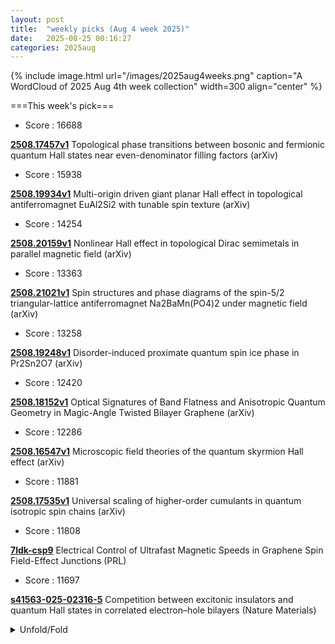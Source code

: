 ```yaml
---
layout: post
title:  "weekly picks (Aug 4 week 2025)"
date:   2025-08-25 00:16:27
categories: 2025aug
---
```


{% include image.html url="/images/2025aug4weeks.png" caption="A WordCloud of 2025 Aug 4th week collection" width=300 align="center" %}




===This week's pick===


* Score : 16688

**[2508.17457v1](https://arxiv.org/abs/2508.17457)** Topological phase transitions between bosonic and fermionic quantum Hall states near even-denominator filling factors (arXiv)

* Score : 15938

**[2508.19934v1](https://arxiv.org/abs/2508.19934)** Multi-origin driven giant planar Hall effect in topological antiferromagnet EuAl2Si2 with tunable spin texture (arXiv)


* Score : 14254

**[2508.20159v1](https://arxiv.org/abs/2508.20159)** Nonlinear Hall effect in topological Dirac semimetals in parallel magnetic field (arXiv)


* Score : 13363

**[2508.21021v1](https://arxiv.org/abs/2508.21021)** Spin structures and phase diagrams of the spin-5/2 triangular-lattice antiferromagnet Na2BaMn(PO4)2 under magnetic field (arXiv)


* Score : 13258

**[2508.19248v1](https://arxiv.org/abs/2508.19248)** Disorder-induced proximate quantum spin ice phase in Pr2Sn2O7 (arXiv)

* Score : 12420

**[2508.18152v1](https://arxiv.org/abs/2508.18152)** Optical Signatures of Band Flatness and Anisotropic Quantum Geometry in Magic-Angle Twisted Bilayer Graphene (arXiv)


* Score : 12286

**[2508.16547v1](https://arxiv.org/abs/2508.16547)** Microscopic field theories of the quantum skyrmion Hall effect (arXiv)


* Score : 11881

**[2508.17535v1](https://arxiv.org/abs/2508.17535)** Universal scaling of higher-order cumulants in quantum isotropic spin chains (arXiv)


* Score : 11808


**[7ldk-csp9](http://link.aps.org/doi/10.1103/7ldk-csp9)** Electrical Control of Ultrafast Magnetic Speeds in Graphene Spin Field-Effect Junctions (PRL)



* Score : 11697


**[s41563-025-02316-5](https://www.nature.com/articles/s41563-025-02316-5)** Competition between excitonic insulators and quantum Hall states in correlated electron–hole bilayers (Nature Materials)

<details>
  <summary> Unfold/Fold </summary>
  {% capture markdowncontent %}





---
08/30



1. **[s42005-025-02279-8](https://www.nature.com/articles/s42005-025-02279-8)** Skin-effect localization and maximal-order exceptional points in reciprocal Floquet lattices (Communications Physics)

1. **[s42005-025-02286-9](https://www.nature.com/articles/s42005-025-02286-9)** Versatile control of nonlinear topological states in non-Hermitian systems (Communications Physics)

1. **[7p5x-7yqb](http://link.aps.org/doi/10.1103/7p5x-7yqb)** Scheme to Detect the Strong-to-Weak Symmetry Breaking via Randomized Measurements (PRL)

1. **[cslt-x32n](http://link.aps.org/doi/10.1103/cslt-x32n)** Spectral Gap Optimization for Enhanced Adiabatic State Preparation (PRL)

1. **[yb7d-6tvc](http://link.aps.org/doi/10.1103/yb7d-6tvc)** Temperature-Resistant Order in 2+1 Dimensions (PRL)

1. **[s3vd-brsn](http://link.aps.org/doi/10.1103/s3vd-brsn)** Tying Knots in Particle Physics (PRL)

1. **[23kb-7h7q](http://link.aps.org/doi/10.1103/23kb-7h7q)** All-Optical Radio-Frequency Phase Detection for Rydberg Atom Sensors Using Oscillatory Dynamics (PRL)

1. **[gfxm-67mm](http://link.aps.org/doi/10.1103/gfxm-67mm)** Flowing Menisci: Coupled Dynamics and Liquid Exchange with Soap Films (PRL)

1. **[yqth-sfm8](http://link.aps.org/doi/10.1103/yqth-sfm8)** Thermomodulated Intrinsic Josephson Effect in Kagome CsV3Sb5 (PRL)

1. **[s97b-qcjc](http://link.aps.org/doi/10.1103/s97b-qcjc)** Observation of High-Decay-Rate Topological Corner States in Diffusive Thermal Metamaterials (PRL)

1. **[r5pw-sqk2](http://link.aps.org/doi/10.1103/r5pw-sqk2)** Signatures of Fluctuation-Driven Magnetic Topological Charge in Pt-Ferromagnetic Insulator Bilayers (PRL)

1. **[n8jn-p468](http://link.aps.org/doi/10.1103/n8jn-p468)** Determining Energy Dispersion of Spin Excitations with Scanning Tunneling Spectroscopy (PRL)

1. **[b9hf-gx4f](http://link.aps.org/doi/10.1103/b9hf-gx4f)** Efficient Preparation of Solvable Anyons with Adaptive Quantum Circuits (PRX)

1. **[8k98-6q48](http://link.aps.org/doi/10.1103/8k98-6q48)** Creation of highly charged gold ion beam through collisional ionizations in a dense gold plasma driven by a femtosecond petawatt laser (PRR)

1. **[3l96-41xf](http://link.aps.org/doi/10.1103/3l96-41xf)** Inequality constraints in variational quantum circuits with qudits (PRR)

1. **[zs9x-9x6f](http://link.aps.org/doi/10.1103/zs9x-9x6f)** Symmetry-based efficient simulation of higher-order coherences in quantum many-body superradiance (PRR)



1. **[2405.20950](https://arxiv.org/abs/2405.20950)** Quantum computation with hybrid parafermion-spin qubits (arXiv)



---
08/29




1. **[s42005-025-02253-4](https://www.nature.com/articles/s42005-025-02253-4)** Supercurrent diode effect in Josephson interferometers with multiband superconductors (Communications Physics)

1. **[s42005-025-02284-x](https://www.nature.com/articles/s42005-025-02284-x)** Dynamical Aharonov-Bohm cages and tight meson confinement in a Z2-loop gauge theory (Communications Physics)

1. **[s41598-025-98208-4](https://www.nature.com/articles/s41598-025-98208-4)** Explicit solitary wave structure for the stochastic resonance nonlinear Schrödinger equation under Brownian motion with dynamical analysis (Scientific Reports)





1. **[5n4p-bxhm](http://link.aps.org/doi/10.1103/5n4p-bxhm)** Quantum Bayes’ Rule and Petz Transpose Map from the Minimum Change Principle (PRL)


1. **[yrs7-m6zy](http://link.aps.org/doi/10.1103/yrs7-m6zy)** Probing k-Space Alternating Spin Polarization via the Anomalous Hall Effect (PRL)

1. **[fl9b-4h4v](http://link.aps.org/doi/10.1103/fl9b-4h4v)** Robustness of Vacancy-Bound Non-Abelian Anyons in the Kitaev Model in a Magnetic Field (PRL)



1. **[kgrd-8gkb](http://link.aps.org/doi/10.1103/kgrd-8gkb)** Flow-Driven Stretch Fluctuations Govern the Nonlinear Viscoelasticity of Elongating Associative Polymer Networks (PRL)

1. **[g1l3-5x6f](http://link.aps.org/doi/10.1103/g1l3-5x6f)** Berry Phase Dynamics of Sliding Electron Crystals (PRX)

1. **[2508.20111v1](https://arxiv.org/abs/2508.20111)** Qubit parametrization of the variational discrete action theory for the multiorbital Hubbard model (arXiv)



1. **[2508.20163v1](https://arxiv.org/abs/2508.20163)** Extended s-wave altermagnets (arXiv)

1. **[2508.20164v1](https://arxiv.org/abs/2508.20164)** Critical quantum liquids and the cuprate high temperature superconductors (arXiv)

1. **[2508.20247v1](https://arxiv.org/abs/2508.20247)** Insulating ground state and 2-k magnetic structure of candidate Weyl Hydrogen atom K2Mn3(AsO4)3 (arXiv)

1. **[2508.20306v1](https://arxiv.org/abs/2508.20306)** Long-range spatial extension of exciton states in van der Waals heterostructure (arXiv)

1. **[2508.20343v1](https://arxiv.org/abs/2508.20343)** When Dephasing Fails: Thermodynamic Consequences of Decoherence Models in Quantum Transport (arXiv)

1. **[2508.20352v1](https://arxiv.org/abs/2508.20352)** Quantum Interference Supernodes, Thermoelectric Enhancement, and the Role of Dephasing (arXiv)

1. **[2508.20727v1](https://arxiv.org/abs/2508.20727)** A two-state generalisation of the strong collision model (arXiv)

1. **[2508.20772v1](https://arxiv.org/abs/2508.20772)** Topological invariant responsible for the stability of the Fermi surfaces in non - homogeneous systems (arXiv)

1. **[2508.20779v1](https://arxiv.org/abs/2508.20779)** A configuration interaction approach to solve the Anderson impurity model; applications to elemental Ce (arXiv)

1. **[2508.20792v1](https://arxiv.org/abs/2508.20792)** Distinct Spatiotemporal Dynamics of Thermoelectric Transport Across Superconducting Transition (arXiv)

1. **[2508.20908v1](https://arxiv.org/abs/2508.20908)** Subspace-Protected Topological Phases and Bulk-Boundary Correspondence (arXiv)

1. **[2508.20969v1](https://arxiv.org/abs/2508.20969)** Gate-tunable nonreciprocal thermoelectric effects on the surface states of topological insulators (arXiv)

1. **[2508.21000v1](https://arxiv.org/abs/2508.21000)** Quantum melting a Wigner crystal into Hall liquids (arXiv)

1. **[2508.21008v1](https://arxiv.org/abs/2508.21008)** Evolution of quasiparticle edge states with Hubbard interaction in Rice-Mele chain (arXiv)

1. **[2508.21009v1](https://arxiv.org/abs/2508.21009)** Optical Response by Time-Varying Plasmonic Nanoparticles (arXiv)



1. **[2508.20104v1](https://arxiv.org/abs/2508.20104)** Sub-Nanometer Interfacial Hydrodynamics: The Interplay of Interfacial Viscosity and Surface Friction (arXiv)

1. **[2508.20153v1](https://arxiv.org/abs/2508.20153)** Dichography: Two-frame Ultrafast Imaging from a Single Diffraction Pattern (arXiv)

1. **[2508.20451v1](https://arxiv.org/abs/2508.20451)** Magnetic Field Induced Band Deformation in a Lieb Lattice:Aharonov-Bohm Caging and Zeeman Splitting (arXiv)

1. **[2508.20487v1](https://arxiv.org/abs/2508.20487)** Topological photonics in nanoscaled systems with far field radiation and polarization singularities (arXiv)

1. **[2508.20743v1](https://arxiv.org/abs/2508.20743)** Toward triggered generation of indistinguishable single-photons from MoTe2 quantum emitters (arXiv)

1. **[2508.20930v1](https://arxiv.org/abs/2508.20930)** Control of polarization and polar chiral textures in BiFeO3 by epitaxial strain and interfacial chemistry (arXiv)

1. **[2508.21014v1](https://arxiv.org/abs/2508.21014)** Controlled spin-to-charge conversion in noncollinear antiferromagnet-based Py/Mn3Pt heterostructure (arXiv)

1. **[2508.21059v1](https://arxiv.org/abs/2508.21059)** Dynamics of the Fermion-Rotor System (arXiv)

1. **[2508.21067v1](https://arxiv.org/abs/2508.21067)** Physical constraints on effective non-Hermitian systems (arXiv)






---
08/28


1. **[s42005-025-02266-z](https://www.nature.com/articles/s42005-025-02266-z)** Impact of pressure and apical oxygen vacancies on superconductivity in La<sub>3</sub>Ni<sub>2</sub>O<sub>7</sub> (Communications Physics)



1. **[s41586-025-09476-z](https://www.nature.com/articles/s41586-025-09476-z)** Topological prethermal strong zero modes on superconducting processors (Nature)

1. **[d41586-025-02523-9](https://www.nature.com/articles/d41586-025-02523-9)** Machine-learning model generates images using light (Nature)




1. **[jf2f-wqkx](http://link.aps.org/doi/10.1103/jf2f-wqkx)** Enhancing Revivals Via Projective Measurements in a Quantum Scarred System (PRL)

1. **[2gwz-65w1](http://link.aps.org/doi/10.1103/2gwz-65w1)** Observation of Near-Critical Kibble-Zurek Scaling in Rydberg Atom Arrays (PRL)

1. **[gg98-1vhp](http://link.aps.org/doi/10.1103/gg98-1vhp)** Moiré-Orbital-Resolved Excitonic Mott Insulating States and Their Optical and Electric Control in van der Waals Heterostructures (PRL)

1. **[96f5-qszj](http://link.aps.org/doi/10.1103/96f5-qszj)** Nonlinearity-Induced Fractional Thouless Pumping of Solitons (PRL)

1. **[31q1-hj3n](http://link.aps.org/doi/10.1103/31q1-hj3n)** Pseudogiant Number Fluctuations and Nematic Order in Microswimmer Suspensions (PRL)

1. **[v117-v5wn](http://link.aps.org/doi/10.1103/v117-v5wn)** Comment on “Aharonov-Bohm Phase Is Locally Generated Like All Other Quantum Phases” (PRL)

1. **[rtwt-g7y7](http://link.aps.org/doi/10.1103/rtwt-g7y7)** Reply to “Comment on Aharonov-Bohm Phase Is Locally Generated Like All Other Quantum Phases” (PRL)

1. **[ds5p-763x](http://link.aps.org/doi/10.1103/ds5p-763x)** Magnetoelectric Control of Helical Light Emission in a Moiré Chern Magnet (PRX)

1. **[84vr-nnvs](http://link.aps.org/doi/10.1103/84vr-nnvs)** Generating quantum nonlocal entanglement with mechanical rotations (PRR)

1. **[ctxg-k3b6](http://link.aps.org/doi/10.1103/ctxg-k3b6)** Duality defect in a deformed transverse-field Ising model (PRR)


1. **[2508.19329v1](https://arxiv.org/abs/2508.19329)** No-go theorem for single time-reversal invariant symmetry-protected Dirac fermions in 3+1d (arXiv)

1. **[2508.19330v1](https://arxiv.org/abs/2508.19330)** Thermodynamics in a split Hilbert space: Quantum impurity at the edge of a one-dimensional superconductor (arXiv)

1. **[2508.19334v1](https://arxiv.org/abs/2508.19334)** Thermodynamics in a split Hilbert space: Quantum impurity at the edge of the Heisenberg chain (arXiv)

1. **[2508.19433v1](https://arxiv.org/abs/2508.19433)** Non-Hermitian Josephson junctions with four Majorana zero modes (arXiv)

1. **[2508.19531v1](https://arxiv.org/abs/2508.19531)** Observation of topological switch between Weyl semimetal and third-order topological insulator phases (arXiv)

1. **[2508.19536v1](https://arxiv.org/abs/2508.19536)** Theory of superconductivity and mass enhancement near CDW critical point based on Bethe-Salpeter equation method: application to cuprates (arXiv)

1. **[2508.19584v1](https://arxiv.org/abs/2508.19584)** Multiband Superconductivity and High Critical Current Density in Entropy Stabilized Nb0.25Ta0.25Ti0.25Zr0.25 (arXiv)

1. **[2508.19586v1](https://arxiv.org/abs/2508.19586)** Intrinsic nonlinear valley Nernst effect (arXiv)

1. **[2508.19602v1](https://arxiv.org/abs/2508.19602)** Optical Switching of Moire Chern Ferromagnet (arXiv)

1. **[2508.19675v1](https://arxiv.org/abs/2508.19675)** Ultrafast Spin Accumulations Drive Magnetization Reversal in Multilayers (arXiv)

1. **[2508.19732v1](https://arxiv.org/abs/2508.19732)** Charge current and phase diagram of the disordered open longer-range Kitaev chain (arXiv)

1. **[2508.19734v1](https://arxiv.org/abs/2508.19734)** Majorana Diagrammatics for Quantum Spin-1/2 Models (arXiv)

1. **[2508.19781v1](https://arxiv.org/abs/2508.19781)** Search for thermodynamically stable ambient-pressure superconducting hydrides in GNoME database (arXiv)

1. **[2508.19849v1](https://arxiv.org/abs/2508.19849)** Tunable quantum anomalous Hall effect in fullerene monolayers (arXiv)



1. **[2508.20049v1](https://arxiv.org/abs/2508.20049)** Tunable multi-magnon Floquet topological edge states (arXiv)

1. **[2508.19496v1](https://arxiv.org/abs/2508.19496)** Accurate calculation of light rare-earth magnetic anisotropy with density functional theory (arXiv)

1. **[2508.19592v1](https://arxiv.org/abs/2508.19592)** One Rudolf Peierls' surprise: the quantum-to-classical transition in the context of solid-state physics (arXiv)

1. **[2508.19726v1](https://arxiv.org/abs/2508.19726)** Casimir-Lifshitz interaction between bodies integrated in a micro/nanoelectromechanical quantum damped oscillator (arXiv)

1. **[2508.20025v1](https://arxiv.org/abs/2508.20025)** A Field-Theoretical Paradigm via Hierarchical Coarse-Graining: I. Generalized Mode Theory (arXiv)

1. **[2508.20027v1](https://arxiv.org/abs/2508.20027)** Excitonic skin effect (arXiv)

1. **[2508.20028v1](https://arxiv.org/abs/2508.20028)** Microscopic Origin of Domain Wall Reconfiguration Dynamics in a Quantum Material via Quantum Simulation (arXiv)







---
08/27


1. **[s41567-025-03005-5](https://www.nature.com/articles/s41567-025-03005-5)** Realization of an untrusted intermediate relay architecture using a quantum dot single-photon source (Nature Physics)

1. **[s42005-025-02266-z](https://www.nature.com/articles/s42005-025-02266-z)** Impact of pressure and apical oxygen vacancies on superconductivity in La<sub>3</sub>Ni<sub>2</sub>O<sub>7</sub> (Communications Physics)

1. **[s42005-025-02254-3](https://www.nature.com/articles/s42005-025-02254-3)** Charge-density-wave quantum critical point under pressure in 2<i>H</i>-TaSe<sub>2</sub> (Communications Physics)

1. **[d41586-025-02638-z](https://www.nature.com/articles/d41586-025-02638-z)** Einstein hated entanglement — and five other quantum myths (Nature)






1. **[3854-r395](http://link.aps.org/doi/10.1103/3854-r395)** Minimal Example of Quantum Nonclassicality without Freedom of Choice (PRL)

1. **[z2pr-zbwl](http://link.aps.org/doi/10.1103/z2pr-zbwl)** No Practical Quantum Broadcasting: Even Virtually (PRL)

1. **[941q-5sdq](http://link.aps.org/doi/10.1103/941q-5sdq)** Cavity-Enabled Real-Time Observation of Individual Atomic Collisions (PRL)

1. **[pxqr-mps4](http://link.aps.org/doi/10.1103/pxqr-mps4)** Self-Injection Locking Dynamics with Raman Actions in Aluminum Nitride Microresonators (PRL)

1. **[q4nh-m1jh](http://link.aps.org/doi/10.1103/q4nh-m1jh)** Non-Hermitian Origin of Detachable Boundary States in Topological Insulators (PRL)

1. **[1kzk-sz7g](http://link.aps.org/doi/10.1103/1kzk-sz7g)** Structural Contribution to Light-Induced Gap Suppression in Ta2NiSe5 (PRL)

1. **[npp4-b1xb](http://link.aps.org/doi/10.1103/npp4-b1xb)** Three Strongly Coupled Kerr Parametric Oscillators Forming a Boltzmann Machine (PRL)

1. **[5lp2-9sps](http://link.aps.org/doi/10.1103/5lp2-9sps)** Experimentally Probing Entropy Reduction via Iterative Quantum Information Transfer (PRX)

1. **[qw53-8b8r](http://link.aps.org/doi/10.1103/qw53-8b8r)** High-Power Clock Laser Spectrally Tailored for High-Fidelity Quantum State Engineering (PRX)

1. **[8g6j-w7ld](http://link.aps.org/doi/10.1103/8g6j-w7ld)** No practical quantum broadcasting: General framework (PRR)

1. **[xzfz-d19q](http://link.aps.org/doi/10.1103/xzfz-d19q)** Integer quantum Hall effect in bilayer Dice lattices (PRR)




1. **[2508.18342v1](https://arxiv.org/abs/2508.18342)** Odd relaxation in three-dimensional Fermi liquids (arXiv)

1. **[2508.18361v1](https://arxiv.org/abs/2508.18361)** Odd-Parity Altermagnetism Originated from Orbital Orders (arXiv)

1. **[2508.18368v1](https://arxiv.org/abs/2508.18368)** Destructive Interference induced constraints in Floquet systems (arXiv)

1. **[2508.18371v1](https://arxiv.org/abs/2508.18371)** High-throughput superconducting Tc predictions through density of states rescaling (arXiv)

1. **[2508.18372v1](https://arxiv.org/abs/2508.18372)** Multiple Dirac Spin-Orbital Liquids in SU(4) Heisenberg Antiferromagnets on the Honeycomb Lattice (arXiv)

1. **[2508.18373v1](https://arxiv.org/abs/2508.18373)** Higher-Dimensional Chirally Stabilized Fixed Points and Their Deformations (arXiv)

1. **[2508.18378v1](https://arxiv.org/abs/2508.18378)** Interplay of Intersite Charge Transfer, Antiferromagnetism, and Strain in Barocaloric ACu3Fe4O{12} Quadruple Perovskites (arXiv)

1. **[2508.18429v1](https://arxiv.org/abs/2508.18429)** Why Compressed Metal Hydrides are Near-room-temperature Superconductors (arXiv)

1. **[2508.18465v1](https://arxiv.org/abs/2508.18465)** Scalable Effective Models for Superconducting Nanostructures: Applications to Double, Triple, and Quadruple Quantum Dots (arXiv)

1. **[2508.18480v1](https://arxiv.org/abs/2508.18480)** Twisted light drives chiral excitations of interacting electrons in nanostructures with magnetic field (arXiv)

1. **[2508.18585v1](https://arxiv.org/abs/2508.18585)** Spin-Orbit Coupling-Driven Chirality Switching of Spin Waves in Altermagnets (arXiv)

1. **[2508.18639v1](https://arxiv.org/abs/2508.18639)** Optical Control of Integer and Fractional Chern Insulators (arXiv)

1. **[2508.18657v1](https://arxiv.org/abs/2508.18657)** Emergent topology of flat bands in a twisted bilayer alpha-T_3 lattice (arXiv)

1. **[2508.18692v1](https://arxiv.org/abs/2508.18692)** Theoretical investigation of Quantum Anomalous Hall Effect in Potassium Tri-vanadium Pentantimonide (arXiv)

1. **[2508.18770v1](https://arxiv.org/abs/2508.18770)** Room temperature giant magnetoresistance detection of spin hall nano-oscillator dynamics in synthetic antiferromagnetic Spin-Valve (arXiv)

1. **[2508.18775v1](https://arxiv.org/abs/2508.18775)** Isofrequency spin-wave imaging using color center magnetometry for magnon spintronics (arXiv)

1. **[2508.18795v1](https://arxiv.org/abs/2508.18795)** Itinerant and topological excitations in a honeycomb spiral spin liquid candidate (arXiv)

1. **[2508.18843v1](https://arxiv.org/abs/2508.18843)** Single-Photon Detection in Few-Layer NbSe2 Superconducting Nanowires (arXiv)

1. **[2508.18885v1](https://arxiv.org/abs/2508.18885)** Non-Exponential Relaxation in the Rotating Frame of a Driven Nanomechanical Mode (arXiv)

1. **[2508.18943v1](https://arxiv.org/abs/2508.18943)** Mass-induced Coulomb drag in capacitively coupled superconducting nanowires (arXiv)

1. **[2508.19033v1](https://arxiv.org/abs/2508.19033)** Giant octupole moment in magnetic multilayers (arXiv)

1. **[2508.19044v1](https://arxiv.org/abs/2508.19044)** YSGAG: The Ideal Substrate for YIG in Quantum Magnonics (arXiv)

1. **[2508.19063v1](https://arxiv.org/abs/2508.19063)** Optical control over topological Chern number in moire materials (arXiv)

1. **[2508.19084v1](https://arxiv.org/abs/2508.19084)** Tunneling spectroscopy of the spinon-Kondo effect in one-dimensional Mott insulators (arXiv)

1. **[2508.19116v1](https://arxiv.org/abs/2508.19116)** Thermoelectric evidence of the electronic structure changes from the charge-density-wave transition in FeGe (arXiv)

1. **[2508.19156v1](https://arxiv.org/abs/2508.19156)** Measuring high field gradients of cobalt nanomagnets in a spin-mechanical setup (arXiv)

1. **[2508.19161v1](https://arxiv.org/abs/2508.19161)** The charge-carrier trapping effect on 1/f noise in monolayer graphene (arXiv)

1. **[2508.19241v1](https://arxiv.org/abs/2508.19241)** Phase Coherent Transport in Two-Dimensional Tellurium Flakes (arXiv)



1. **[2508.15909v1](https://arxiv.org/abs/2508.15909)** Superconductivity and Ferroelectric Orbital Magnetism in Semimetallic Rhombohedral Hexalayer Graphene (arXiv)

1. **[2508.18311v1](https://arxiv.org/abs/2508.18311)** Tsunami Solitons Emerging from Superconducting Gap (arXiv)

1. **[2508.18360v1](https://arxiv.org/abs/2508.18360)** Light-induced odd-parity altermagnets on dimerized lattices (arXiv)

1. **[2508.18532v1](https://arxiv.org/abs/2508.18532)** Extendibility of Fermionic Gaussian States (arXiv)

1. **[2508.18614v1](https://arxiv.org/abs/2508.18614)** Full counting statistics and first-passage times in quantum Markovian processes: Ensemble relations, metastability, and fluctuation theorems (arXiv)

1. **[2508.18622v1](https://arxiv.org/abs/2508.18622)** Polarization dynamics of the spin-boson model in the shifted boson Hilbert space (arXiv)

1. **[2508.18801v1](https://arxiv.org/abs/2508.18801)** Weighted Hartree-Fock-Bogoliubov method for interacting fermions: An application to ultracold Fermi superfluids (arXiv)

1. **[2508.18849v1](https://arxiv.org/abs/2508.18849)** Designing Antiferromagnetic Spin-1/2 Chains in Janus Fullerene Nanoribbons (arXiv)

1. **[2508.18956v1](https://arxiv.org/abs/2508.18956)** Shubnikov-de Haas oscillations and planar Hall effect in HfTe2 (arXiv)

1. **[2508.19075v1](https://arxiv.org/abs/2508.19075)** Universal Dynamics with Globally Controlled Analog Quantum Simulators (arXiv)

1. **[2508.19138v1](https://arxiv.org/abs/2508.19138)** Ab-initio Quantum Transport with the GW Approximation, 42,240 Atoms, and Sustained Exascale Performance (arXiv)





---
08/26

1. **[s41467-025-63262-z](https://www.nature.com/articles/s41467-025-63262-z)** Neighboring alkenyl group participated ether-based electrolyte for wide-temperature lithium metal batteries (Nature Communications)

1. **[s42005-025-02258-z](https://www.nature.com/articles/s42005-025-02258-z)** Spatial-mode diversity and multiplexing for continuous variables quantum communications (Communications Physics)

1. **[s41563-025-02334-3](https://www.nature.com/articles/s41563-025-02334-3)** Quantum oscillations in a dipolar excitonic insulator (Nature Materials)





1. **[2508.16020](https://arxiv.org/abs/2508.16020)** Evolution of magnetic bubble domains in the uniaxial ferromagnet CeRu2Ga2B inferred from the Hall effect and ac magnetic susceptibility (arXiv)



1. **[mdsf-wrbj](http://link.aps.org/doi/10.1103/mdsf-wrbj)** Probing Topological Entanglement on Large Scales (PRL)

1. **[zkpl-hh28](http://link.aps.org/doi/10.1103/zkpl-hh28)** Error-Corrected Fermionic Quantum Processors with Neutral Atoms (PRL)


1. **[zj34-15bk](http://link.aps.org/doi/10.1103/zj34-15bk)** Vortex Nucleations in Spinor Bose Condensates under Localized Synthetic Magnetic Fields (PRL)

1. **[yvj7-htb4](http://link.aps.org/doi/10.1103/yvj7-htb4)** Evidence for the Meissner Effect in the Nickelate Superconductor La3Ni2O7−δ Single Crystal Using Diamond Quantum Sensors (PRL)

1. **[pbyw-mzfy](http://link.aps.org/doi/10.1103/pbyw-mzfy)** Nature of Metallic and Insulating Domains in the Charge-Density-Wave System 1T−TaSe2 (PRL)

1. **[lhj4-9h29](http://link.aps.org/doi/10.1103/lhj4-9h29)** Field-Driven Band Asymmetry and Nonreciprocal Transport in a Helimagnet (PRL)

1. **[2508.16720v1](https://arxiv.org/abs/2508.16720)** Hunting for superconductivity in doped triangular lattice Kitaev magnets (arXiv)

1. **[2508.16725v1](https://arxiv.org/abs/2508.16725)** Unnecessary quantum criticality in SU(3) kagome magnets (arXiv)

1. **[2508.16751v1](https://arxiv.org/abs/2508.16751)** Electronic correlation effects in the response of graphene and MoS2 monolayers to the impact of highly-charged ions (arXiv)

1. **[2508.16968v1](https://arxiv.org/abs/2508.16968)** Electrostatic gating and the interference of chiral Majoranas in thin slabs of magnetic topological insulators (arXiv)

1. **[2508.17016v1](https://arxiv.org/abs/2508.17016)** Three-dimensional unfrustrated and frustrated quantum Heisenberg magnets. Specific heat study (arXiv)

1. **[2508.17036v1](https://arxiv.org/abs/2508.17036)** A Single-Molecule Quantum Heat Engine (arXiv)

1. **[2508.17220v1](https://arxiv.org/abs/2508.17220)** Resonant transport and line-type resonances in tilted Dirac cone double-barrier structures (arXiv)

1. **[2508.17266v1](https://arxiv.org/abs/2508.17266)** Correlations in the Binding Energy of Triexcitons and Biexcitons in Single CdSe/CdS Nanoplatelets Revealed by Heralded Spectroscopy (arXiv)

1. **[2508.17292v1](https://arxiv.org/abs/2508.17292)** Spectral Functions of an Extended Antiferromagnetic S=1/2 Heisenberg Model on the Triangular Lattice (arXiv)

1. **[2508.17327v1](https://arxiv.org/abs/2508.17327)** Orbital-selective two-gap superconductivity in kagome metal CsV3Sb5 (arXiv)

1. **[2508.17352v1](https://arxiv.org/abs/2508.17352)** Robust Mottness and tunable interlayer magnetism in Nb3X8 (X = F, Cl, Br, I) bilayers (arXiv)

1. **[2508.17419v1](https://arxiv.org/abs/2508.17419)** Spontaneous Lattice Distortion in the Spin-Triplet Superconductor CuxBi2Se3 (arXiv)

1. **[2508.17422v1](https://arxiv.org/abs/2508.17422)** Ambient-Pressure Superconductivity from Boron Icosahedral Superatoms (arXiv)

1. **[2508.17429v1](https://arxiv.org/abs/2508.17429)** Out-of-plane angle resolved second harmonic Hall analysis in perpendicular magnetic anisotropy systems (arXiv)



1. **[2508.17487v1](https://arxiv.org/abs/2508.17487)** Mechanisms of superconductivity and inhomogeneous states in metallic hydrogen and electron systems with attraction (arXiv)

1. **[2508.17498v1](https://arxiv.org/abs/2508.17498)** Scalable implementations of mean-field and correlation methods based on Lie-algebraic similarity transformation of spin Hamiltonians in the Jordan-Wigner representation (arXiv)

1. **[2508.17668v1](https://arxiv.org/abs/2508.17668)** Non-Fermi-liquid transport phenomena in bilayer nickelates: Impact of quasi-quantum metric (arXiv)

1. **[2508.17707v1](https://arxiv.org/abs/2508.17707)** Accounting the size distribution of HTS granules for the critical current density from magnetic measurements (arXiv)

1. **[2508.17766v1](https://arxiv.org/abs/2508.17766)** Mapping of Fermionic Lattice Models for Ising Solvers (arXiv)

1. **[2508.17834v1](https://arxiv.org/abs/2508.17834)** Zeeman Ladders in Frustrated XYZ Spin Chains (arXiv)

1. **[2508.17839v1](https://arxiv.org/abs/2508.17839)** Three-dimensional electronic domain correlations in 1T-TaS2 (arXiv)

1. **[2508.17861v1](https://arxiv.org/abs/2508.17861)** Unveiling the landscape of Mottness and its proximity to superconductivity in 4Hb-TaS2 (arXiv)

1. **[2508.17881v1](https://arxiv.org/abs/2508.17881)** Hyperfine interaction of electrons confined in CsPbI3 nanocrystals with nuclear spin fluctuations (arXiv)

1. **[2508.17929v1](https://arxiv.org/abs/2508.17929)** Optimization of superconducting properties of F-doped SmFeAsO by cubic anvil high-pressure technique (arXiv)

1. **[2508.17967v1](https://arxiv.org/abs/2508.17967)** Antiferromagnetic Skyrmion Scattering Revealed by Direct Time-Resolved Imaging of Collective Dynamics (arXiv)

1. **[2508.17989v1](https://arxiv.org/abs/2508.17989)** Incompressible quantum liquid on the four-dimensional sphere (arXiv)

1. **[2508.17999v1](https://arxiv.org/abs/2508.17999)** Dispersion interaction of two graphene sheets (arXiv)

1. **[2508.18002v1](https://arxiv.org/abs/2508.18002)** Room-temperature anisotropic in-plane spin dynamics in graphene induced by PdSe2 proximity (arXiv)

1. **[2508.18099v1](https://arxiv.org/abs/2508.18099)** Anomalous narrow-band correlation in a natural superconducting heterostructure (arXiv)

1. **[2508.18107v1](https://arxiv.org/abs/2508.18107)** Growth optimization of Ruddlesden-Popper nickelate high-temperature superconducting thin films (arXiv)

1. **[2508.18117v1](https://arxiv.org/abs/2508.18117)** Gapless Edge Gravitons and Quasiparticles in Fractional Quantum Hall Systems with Non-Local Confinement (arXiv)

1. **[2508.18138v1](https://arxiv.org/abs/2508.18138)** Asymmetric stress engineering of dense dislocations in brittle superconductors for strong vortex pinning (arXiv)



1. **[2508.18194v1](https://arxiv.org/abs/2508.18194)** Self-consistent dynamical Hubbard functional for correlated solids (arXiv)

1. **[2508.16590v1](https://arxiv.org/abs/2508.16590)** FDTRImageEnhancer: Combining Physics-Informed Deconvolution and Microstructure-Aware Deep Learning to Enhance Thermal Images (arXiv)

1. **[2508.16820v1](https://arxiv.org/abs/2508.16820)** A Fluctuating Hydrodynamics Model for Nanoscale Surfactant-laden Interfaces (arXiv)

1. **[2508.16900v1](https://arxiv.org/abs/2508.16900)** Identifying the magnetic genes in fully- and partially-ordered V2XAl (X = Cr, Mn, Fe, Co, Ni) Heusler alloys (arXiv)

1. **[2508.16940v1](https://arxiv.org/abs/2508.16940)** Phonon anharmonicity-driven charge density wave transition and ultrafast dynamics in 1T-TaS2/TaSe2 (arXiv)

1. **[2508.17084v1](https://arxiv.org/abs/2508.17084)** Polarization-dependent chiral transport and chiral solitons in spin Kitaev models (arXiv)

1. **[2508.17264v1](https://arxiv.org/abs/2508.17264)** Metal-Free Room-Temperature Ferromagnetism (arXiv)

1. **[2508.17268v1](https://arxiv.org/abs/2508.17268)** Phonons Drive the Topological Phase Transition in Quasi-One-Dimensional Bi4I4 (arXiv)



1. **[2508.17810v1](https://arxiv.org/abs/2508.17810)** Kinetic contribution to the arbitrary order odd frequency moments of the dynamic structure factor (arXiv)

1. **[2508.17864v1](https://arxiv.org/abs/2508.17864)** Symmetry Classification of Altermagnetism and Emergence of Type-IV Magnetism in Two Dimensions (arXiv)

1. **[2508.17871v1](https://arxiv.org/abs/2508.17871)** Succession of Ising criticality and its threshold in critical quantum Ising model subject to symmetric decoherence (arXiv)

1. **[2508.17888v1](https://arxiv.org/abs/2508.17888)** Strong spin-magnon coupling in a van der Waals magnet with tunable chiral symmetry (arXiv)

1. **[2508.17977v1](https://arxiv.org/abs/2508.17977)** Ab initio study of anomalous temperature dependence of resistivity in V-Al alloys (arXiv)

1. **[2508.18041v1](https://arxiv.org/abs/2508.18041)** Numerical validation of an ultracold Hubbard quantum simluator (arXiv)

1. **[2508.18125v1](https://arxiv.org/abs/2508.18125)** Symmetry-induced magnetism in fullerene monolayers (arXiv)

1. **[2508.18131v1](https://arxiv.org/abs/2508.18131)** Breaking conservation law enables steady-state entanglement out of equilibrium (arXiv)






---
08/25

1. **[qute.202500259](https://advanced.onlinelibrary.wiley.com/doi/10.1002/qute.202500259)** Breathing Modes of Confined and Coupled Magnetic Skyrmions in Synthetic Ferrimagnet Multilayer Nanodots (Advanced Quantum Technologies)

1. **[c2y9-3cc9](https://journals.aps.org/prl/abstract/10.1103/c2y9-3cc9)** Emergent Self-Propulsion of Skyrmionic Matter in Synthetic Antiferromagnets (PRL)



1. **[2508.15897v1](https://arxiv.org/abs/2508.15897)** Entanglement entropy as a probe of topological phase transitions (arXiv)

1. **[2508.15909v1](https://arxiv.org/abs/2508.15909)** Superconductivity and Ferroelectric Orbital Magnetism in Semimetallic Rhombohedral Hexalayer Graphene (arXiv)

1. **[2508.15944v1](https://arxiv.org/abs/2508.15944)** Dual Topology as a Fingerprint of Relativistic Altermagnetism in AgF2 Monolayer (arXiv)

1. **[2508.15968v1](https://arxiv.org/abs/2508.15968)** Unconventional superconductivity induced by rare-earth substitution in Nd1-xEuxNiO2 thin films (arXiv)

1. **[2508.16009v1](https://arxiv.org/abs/2508.16009)** Strong Correlation Driven Quadrupolar to Dipolar Exciton Transitions in a Trilayer Moire Superlattice (arXiv)

1. **[2508.16020v1](https://arxiv.org/abs/2508.16020)** Evolution of magnetic bubble domains in the uniaxial ferromagnet CeRu2Ga2B inferred from the Hall effect and ac magnetic susceptibility (arXiv)

1. **[2508.16028v1](https://arxiv.org/abs/2508.16028)** Controlling resonant spin photocurrent using magnetic field; application to a magnetoelectric oxide Cr2O3 (arXiv)

1. **[2508.16099v1](https://arxiv.org/abs/2508.16099)** Thermomodulated intrinsic Josephson effect in Kagome CsV3Sb5 (arXiv)

1. **[2508.16166v1](https://arxiv.org/abs/2508.16166)** Terahertz third-harmonic generation of lightwave driven Weyl fermions far from equilibrium (arXiv)

1. **[2508.16219v1](https://arxiv.org/abs/2508.16219)** Investigating structure and physical properties of quaternary layered transition metal oxide Na2Cu2TeO6 (arXiv)

1. **[2508.16231v1](https://arxiv.org/abs/2508.16231)** Ultrafast Laser-Induced Magnetic Relaxation in Artificial Spin Ice Driven by Dipolar Interactions (arXiv)

1. **[2508.16266v1](https://arxiv.org/abs/2508.16266)** Magneto-conductivity and CME in Dirac semimetals from Keldysh technique in Landau levels basis (arXiv)

1. **[2508.16290v1](https://arxiv.org/abs/2508.16290)** Extreme magnetic field-boosted superconductivity in a high-temperature superconductor (arXiv)

1. **[2508.16298v1](https://arxiv.org/abs/2508.16298)** Scalable Hybrid quantum Monte Carlo simulation of U(1) gauge field coupled to fermions on GPU (arXiv)

1. **[2508.16339v1](https://arxiv.org/abs/2508.16339)** Observation of negative orbital torque from Vanadium (arXiv)

1. **[2508.16340v1](https://arxiv.org/abs/2508.16340)** Mechanical Reinforcement of Graphene via Wrinkling (arXiv)

1. **[2508.16411v1](https://arxiv.org/abs/2508.16411)** Charge transfer empties the flat band in 4Hb-TaS2 -- except at the surface (arXiv)

1. **[2508.16412v1](https://arxiv.org/abs/2508.16412)** Signatures of spin-glass superconductivity in nickelate (La, Pr, Sm)3Ni2O7 films (arXiv)

1. **[2508.16418v1](https://arxiv.org/abs/2508.16418)** Universal Entanglement Pattern Formation via a Quantum Quench (arXiv)

1. **[2508.16491v1](https://arxiv.org/abs/2508.16491)** Tracking flat bands via phonon-mediated interband scattering (arXiv)

1. **[2508.16559v1](https://arxiv.org/abs/2508.16559)** Chiral charge density wave in 4Hb- and 1T-TaS2: The Role of interlayer coupling (arXiv)

1. **[2508.15936v1](https://arxiv.org/abs/2508.15936)** Teleportation based detection of quantum critical points using small spin chains (arXiv)

1. **[2508.16017v1](https://arxiv.org/abs/2508.16017)** Enhanced thermopower in a magnetic semiconductor EuTe4 with multiple charge-density-wave instabilities/ (arXiv)

1. **[2508.16206v1](https://arxiv.org/abs/2508.16206)** Autonomous conversion of particle-exchange to quantum self-oscillations (arXiv)

1. **[2508.16363v1](https://arxiv.org/abs/2508.16363)** Infinite matrix product states for (1+1)-dimensional gauge theories (arXiv)

1. **[2508.16435v1](https://arxiv.org/abs/2508.16435)** Getting the manifold right: The crucial role of orbital resolution in DFT+U for mixed d-f electron compounds (arXiv)

1. **[2508.16494v1](https://arxiv.org/abs/2508.16494)** Nonlinear Optical Spectroscopy of Nodal-Line Semimetals (arXiv)

1. **[2508.16520v1](https://arxiv.org/abs/2508.16520)** Chemical and Conformational Control of the Spectroscopic Properties of Multi-Layer and Multi-Defect Carbon Dots (arXiv)











  {% endcapture %}
  {{ markdowncontent | markdownify }}
 </details>

<style>
  details {
    margin: 10px 0;
  }
  summary {
    cursor: pointer;
  }
</style>
